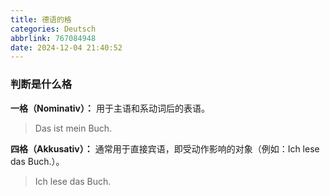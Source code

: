 ```yaml
---
title: 德语的格
categories: Deutsch
abbrlink: 767084948
date: 2024-12-04 21:40:52
---
```


### 判断是什么格

**一格（Nominativ）：** 用于主语和系动词后的表语。

> Das ist mein Buch.

**四格（Akkusativ）：** 通常用于直接宾语，即受动作影响的对象（例如：Ich lese das Buch.）。

> Ich lese das Buch.
